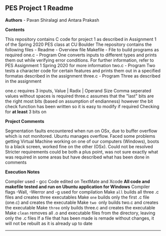  **PES Project 1 Readme**
----------------------------------------------------------------------------------------------------------------------------------------------------

**Authors** - Pavan Shiralagi and Antara Prakash

**Contents**

This repository contains C code for project 1 as described in Assignment 1 of the Spring 2020 PES class at CU Boulder 
The repository contains the following files -
Readme - Overview file
Makefile - File to build programs as required
one.c - Program One converts inputs to different types and prints them out while verifying error conditions. For further information, refer to PES Assignment 1 Spring 2020 for more information
two.c - Program Two tests a character code for certain features and prints them out in a specified formatas described in the assignment
three.c - Program Three as described in the assignment

one.c requires 3 inputs, Value | Radix | Operand Size	Comma seperated values without spaces is required
three.c assumes that the "last" bits are the right most bits (based on assumption of endianness) however the bit check function has been written so it is easy to modify if required
Checking for **at least** 3 bits on

**Project Comments**

Segmentation faults encountered when run on OSx, due to buffer overflow which is not monitored.  Ubuntu manages overflow.
Faced some problems getting Virtual Machine working on one of our computers (Windows), boots to a black screen, worked fine on the other (OSx). Could not be resolved
Stricter requirements could be both a plus point, was not sure exactly what was required in some areas but have described what has been done in comments

**Execution Notes**

Compiler used - gcc
Code edited on TextMate and Xcode
**All code and makefile tested and run on Ubuntu application for Windows**
Compiler flags -Wall, -Werror and -g used for compilation
Make `all` builds all three .c files and creates three executables
Make `one` builds only the first .c file (one.c) and creates the executable
Make `two `only builds two.c and creates the executable
Make `three` only builds three.c and creates the executable
Make `clean` removes all .o and executable files from the directory, leaving only the .c files
If a file that has been made is remade without changes, it will not be rebuilt as it is already up to date

-----------------------------------------------------------------------------------------------------------------------------------------------------
